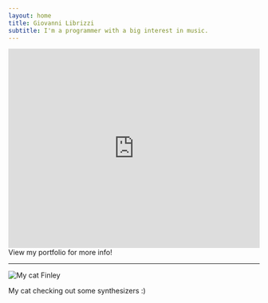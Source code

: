 ```yaml
---
layout: home
title: Giovanni Librizzi
subtitle: I'm a programmer with a big interest in music.
---
```


<div class="frameCenter">
<iframe width="100%" height="400" src="https://www.youtube.com/embed/N8ScYJcBRvU?si=kZBLoAWaln-Sy5Hb" title="YouTube video player" frameborder="0" allow="accelerometer; autoplay; clipboard-write; encrypted-media; gyroscope; picture-in-picture; web-share" referrerpolicy="strict-origin-when-cross-origin" allowfullscreen></iframe>
</div>
View my portfolio for more info!
<hr class="line">

<img src="../assets/img/finn.jpg" alt="My cat Finley" class="centerImg">
<p class="tiny">My cat checking out some synthesizers :)</p>

